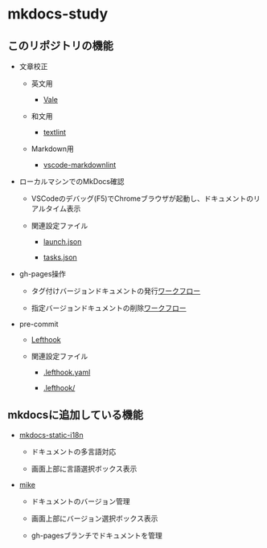 # mkdocs-study

## このリポジトリの機能

- 文章校正

  - 英文用

    - [Vale](https://vale.sh/)

  - 和文用

    - [textlint](https://textlint.org/)

  - Markdown用

    - [vscode-markdownlint](https://github.com/DavidAnson/vscode-markdownlint)

- ローカルマシンでのMkDocs確認

  - VSCodeのデバッグ(F5)でChromeブラウザが起動し、ドキュメントのリアルタイム表示

  - 関連設定ファイル

    - [launch.json](.vscode/launch.json)

    - [tasks.json](.vscode/tasks.json)

- gh-pages操作

  - タグ付けバージョンドキュメントの発行[ワークフロー](.github/workflows/build-mkdocs.yaml)

  - 指定バージョンドキュメントの削除[ワークフロー](.github/workflows/delete-mkdocs.yaml)

- pre-commit

  - [Lefthook](https://lefthook.dev/)

  - 関連設定ファイル

    - [.lefthook.yaml](.lefthook.yaml)

    - [.lefthook/](.lefthook/)

## mkdocsに追加している機能

- [mkdocs-static-i18n](https://github.com/ultrabug/mkdocs-static-i18n)

  - ドキュメントの多言語対応

  - 画面上部に言語選択ボックス表示

- [mike](https://github.com/jimporter/mike)

  - ドキュメントのバージョン管理

  - 画面上部にバージョン選択ボックス表示

  - gh-pagesブランチでドキュメントを管理
